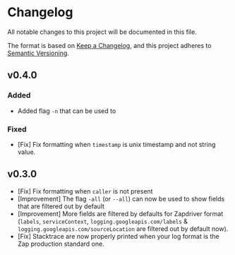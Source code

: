 # Changelog

All notable changes to this project will be documented in this file.

The format is based on [Keep a Changelog](https://keepachangelog.com/en/1.0.0/),
and this project adheres to [Semantic Versioning](https://semver.org/spec/v2.0.0.html).

## v0.4.0

### Added

- Added flag `-n` that can be used to

### Fixed

- [Fix] Fix formatting when `timestamp` is unix timestamp and not string value.

## v0.3.0

- [Fix] Fix formatting when `caller` is not present
- [Improvement] The flag `-all` (or `--all`) can now be used to show fields that are filtered out by default
- [Improvement] More fields are filtered by defaults for Zapdriver format (`labels`, `serviceContext`, `logging.googleapis.com/labels` & `logging.googleapis.com/sourceLocation` are filtered out by default now).
- [Fix] Stacktrace are now properly printed when your log format is the Zap production standard one.
